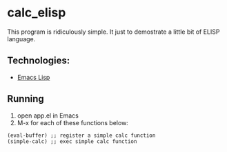 # calc_elisp #

This program is ridiculously simple.
It just to demostrate a little bit of ELISP language.

## Technologies:
* [Emacs Lisp](https://en.wikipedia.org/wiki/Emacs_Lisp)

## Running 
1. open app.el in Emacs
2. M-x for each of these functions below:
```elisp
(eval-buffer) ;; register a simple calc function 
(simple-calc) ;; exec simple calc function 
